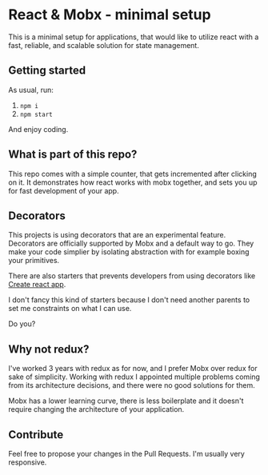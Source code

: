 # React & Mobx - minimal setup

This is a minimal setup for applications, that would like to utilize react with a fast, reliable, and scalable solution for state management.

## Getting started
As usual, run:
1. `npm i`
1. `npm start`

And enjoy coding.

## What is part of this repo?
This repo comes with a simple counter, that gets incremented after clicking on it.
It demonstrates how react works with mobx together, and sets you up for fast development of your app.

## Decorators

This projects is using decorators that are an experimental feature. Decorators are officially supported by Mobx and a default way to go. They make your code simplier by isolating abstraction with for example boxing your primitives.

There are also starters that prevents developers from using decorators like [Create react app](https://facebook.github.io/create-react-app/docs/can-i-use-decorators).

I don't fancy this kind of starters because I don't need another parents to set me constraints on what I can use. 

Do you?

## Why not redux?

I've worked 3 years with redux as for now, and I prefer Mobx over redux for sake of simplicity.
Working with redux I appointed multiple problems coming from its architecture decisions, and there were no good solutions for them.

Mobx has a lower learning curve, there is less boilerplate and it doesn't require changing the architecture of your application.

## Contribute

Feel free to propose your changes in the Pull Requests. I'm usually very responsive.
